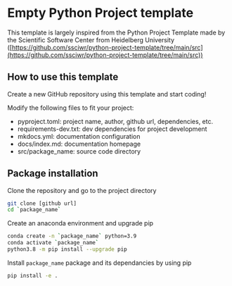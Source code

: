 # Empty Python Project template

This template is largely inspired from the Python Project Template made by the Scientific Software Center from Heidelberg University ([https://github.com/ssciwr/python-project-template/tree/main/src](https://github.com/ssciwr/python-project-template/tree/main/src))

## How to use this template

Create a new GitHub repository using this template and start coding!

Modify the following files to fit your project:

- pyproject.toml: project name, author, github url, dependencies, etc.
- requirements-dev.txt: dev dependencies for project development
- mkdocs.yml: documentation configuration
- docs/index.md: documentation homepage
- src/package_name: source code directory

## Package installation

Clone the repository and go to the project directory

```bash
git clone [github url]
cd `package_name`
```

Create an anaconda environment and upgrade pip

```bash
conda create -n `package_name` python=3.9
conda activate `package_name`
python3.8 -m pip install --upgrade pip
```

Install `package_name` package and its dependancies by using pip

```bash
pip install -e .
```
